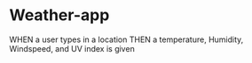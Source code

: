# Weather-app
WHEN a user types in a location
THEN a temperature, Humidity, Windspeed, and UV index is given
